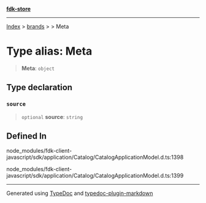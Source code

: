 [**fdk-store**](../../../README.md)
***

[Index](../../../API.md) > [brands](../../README.md) > [<internal>](../README.md) > Meta

# Type alias: Meta

> **Meta**: `object`

## Type declaration

### `source`

> `optional` **source**: `string`

## Defined In

node\_modules/fdk-client-javascript/sdk/application/Catalog/CatalogApplicationModel.d.ts:1398

node\_modules/fdk-client-javascript/sdk/application/Catalog/CatalogApplicationModel.d.ts:1399

***
Generated using [TypeDoc](https://typedoc.org/) and [typedoc-plugin-markdown](https://www.npmjs.com/package/typedoc-plugin-markdown)
